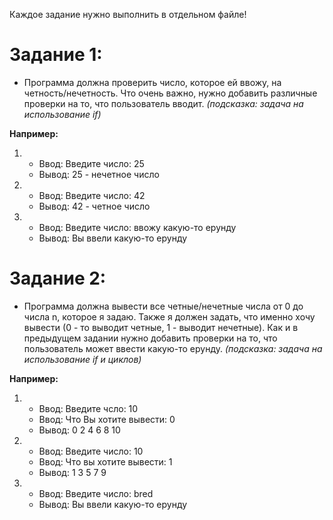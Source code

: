 Каждое задание нужно выполнить в отдельном файле!

# Задание 1:
  - Программа должна проверить число, которое ей ввожу, на четность/нечетность. Что очень важно,
    нужно добавить различные проверки на то, что пользователь вводит. *(подсказка: задача на использование if)*
  
  **Например:**
  
  1. - Ввод: Введите число: 25
     - Вывод: 25 - нечетное число
  
  2. - Ввод: Введите число: 42
     - Вывод: 42 - четное число
     
  3. - Ввод: Введите число: ввожу какую-то ерунду
     - Вывод: Вы ввели какую-то ерунду
     
     
# Задание 2:
  - Программа должна вывести все четные/нечетные числа от 0 до числа n, которое я задаю. Также я должен задать,
    что именно хочу вывести (0 - то выводит четные, 1 - выводит нечетные). Как и в предыдущем задании нужно добавить
    проверки на то, что пользователь может ввести какую-то ерунду. *(подсказка: задача на использование if и циклов)*
    
  **Например:**
  
  1. - Ввод: Введите чсло: 10
     - Ввод: Что Вы хотите вывести: 0
     - Вывод: 0 2 4 6 8 10
     
  2. - Ввод: Введите число: 10
     - Ввод: Что вы хотите вывести: 1
     - Вывод: 1 3 5 7 9
     
  3. - Ввод: Введите число: bred
     - Вывод: Вы ввели какую-то ерунду
